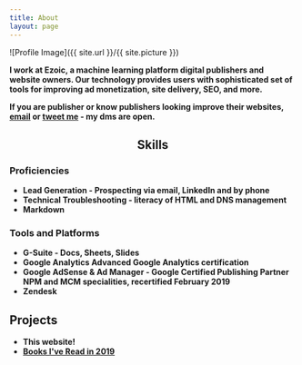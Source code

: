 ```yaml
---
title: About
layout: page
---
```


![Profile Image]({{ site.url }}/{{ site.picture }})

<p> <b>I work at Ezoic, a machine learning platform digital publishers and website owners. Our technology provides users with sophisticated set of tools for improving ad monetization, site delivery, SEO, and more.</b></p>

<p><b> If you are publisher or know publishers looking improve their websites, <a href="mailto:me@markprvs.com">email</a> or <a href="https://www.twitter.com/markprvs/">tweet me</a> - my dms are open.

<h2><div style="text-align: center">Skills</div></h2>

<h3>Proficiencies</h3>

<ul class="skill-list">
	<li><b>Lead Generation</b> - Prospecting via email, LinkedIn and by phone</li>
	<li><b>Technical Troubleshooting</b> - literacy of HTML and DNS management</li>
	<li><b>Markdown</b></li>
</ul>

<h3>Tools and Platforms</h3>
<ul class="skill-list">
	<li><b>G-Suite</b> - Docs, Sheets, Slides</li>
	<li><b>Google Analytics</b> Advanced Google Analytics certification </li>
	<li><b>Google AdSense & Ad Manager</b> - Google Certified Publishing Partner NPM and MCM specialities, recertified February 2019</li>
	<li><b>Zendesk</b></li> 
</ul>



<h2>Projects</h2>

<ul>
	<li> This website! </li>
	<li><a href="https://markprvs.com/books-read-in-2019/">Books I've Read in 2019</a></li>

</ul>